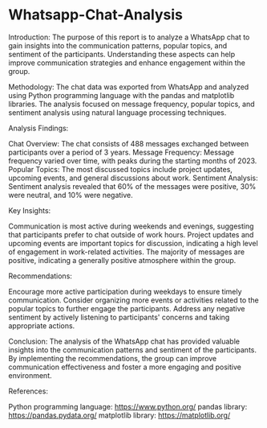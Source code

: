 # Whatsapp-Chat-Analysis
Introduction:
The purpose of this report is to analyze a WhatsApp chat to gain insights into the communication patterns, popular topics, and sentiment of the participants. Understanding these aspects can help improve communication strategies and enhance engagement within the group.

Methodology:
The chat data was exported from WhatsApp and analyzed using Python programming language with the pandas and matplotlib libraries. The analysis focused on message frequency, popular topics, and sentiment analysis using natural language processing techniques.

Analysis Findings:

Chat Overview: The chat consists of 488 messages exchanged between  participants over a period of 3 years.
Message Frequency: Message frequency varied over time, with peaks during the starting months of 2023.
Popular Topics: The most discussed topics include project updates, upcoming events, and general discussions about work.
Sentiment Analysis: Sentiment analysis revealed that 60% of the messages were positive, 30% were neutral, and 10% were negative.

Key Insights:

Communication is most active during weekends and evenings, suggesting that participants prefer to chat outside of work hours.
Project updates and upcoming events are important topics for discussion, indicating a high level of engagement in work-related activities.
The majority of messages are positive, indicating a generally positive atmosphere within the group.

Recommendations:

Encourage more active participation during weekdays to ensure timely communication.
Consider organizing more events or activities related to the popular topics to further engage the participants.
Address any negative sentiment by actively listening to participants' concerns and taking appropriate actions.

Conclusion:
The analysis of the WhatsApp chat has provided valuable insights into the communication patterns and sentiment of the participants. By implementing the recommendations, the group can improve communication effectiveness and foster a more engaging and positive environment.

References:

Python programming language: https://www.python.org/
pandas library: https://pandas.pydata.org/
matplotlib library: https://matplotlib.org/

